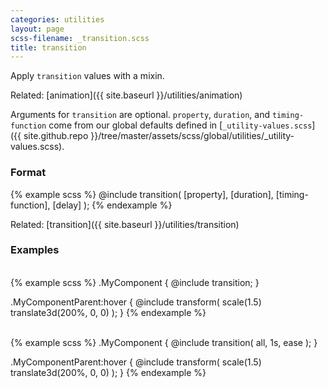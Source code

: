 ```yaml
---
categories: utilities
layout: page
scss-filename: _transition.scss
title: transition
---
```

Apply `transition` values with a mixin.

Related: [animation]({{ site.baseurl }}/utilities/animation)

Arguments for `transition` are optional. `property`, `duration`, and `timing-function` come from our global defaults defined in [`_utility-values.scss`]({{ site.github.repo }}/tree/master/assets/scss/global/utilities/_utility-values.scss).

### Format
<div class="DocsExample DocsExample--render--hidden">
{% example scss %}
  @include transition(
    [property],
    [duration],
    [timing-function],
    [delay]
  );
{% endexample %}
</div>

Related: [transition]({{ site.baseurl }}/utilities/transition)


### Examples

<div class="DocsExample DocsExample--render--hidden">
  <div class="DocsExample-preview DocsExample-preview--transition DocsExample-preview--transition1">
    <div class="DocsExample-preview-child">
      <div class="DocsExampleTransitionElement">
        &nbsp;
      </div>
    </div>
  </div>
{% example scss %}
.MyComponent {
  @include transition;
}

.MyComponentParent:hover {
  @include transform(
    scale(1.5) translate3d(200%, 0, 0)
  );
}
{% endexample %}
</div>


<div class="DocsExample DocsExample--render--hidden">
  <div class="DocsExample-preview DocsExample-preview--transition DocsExample-preview--transition2">
    <div class="DocsExample-preview-child">
      <div class="DocsExampleTransitionElement">
        &nbsp;
      </div>
    </div>
  </div>
{% example scss %}
.MyComponent {
  @include transition(
    all,
    1s,
    ease
  );
}

.MyComponentParent:hover {
  @include transform(
    scale(1.5) translate3d(200%, 0, 0)
  );
}
{% endexample %}
</div>
